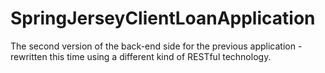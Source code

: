 # SpringJerseyClientLoanApplication
The second version of the back-end side for the previous application - rewritten this time using a different kind of RESTful technology.
